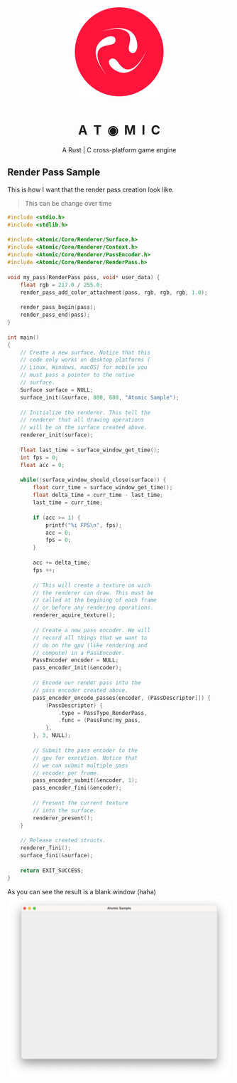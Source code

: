 <div align="center">
    <img width="200" src="res/icon/AtomicLogoRound.png" />
    <br /><br />
    <h1 >A&nbsp;&nbsp;T&nbsp;&nbsp;◉&nbsp;&nbsp;M&nbsp;&nbsp;I&nbsp;&nbsp;C</h1>
    <p>A Rust | C cross-platform game engine</p>
</div>

## Render Pass Sample
This is how I want that the render pass creation look like.
> This can be change over time

```c
#include <stdio.h>
#include <stdlib.h>

#include <Atomic/Core/Renderer/Surface.h>
#include <Atomic/Core/Renderer/Context.h>
#include <Atomic/Core/Renderer/PassEncoder.h>
#include <Atomic/Core/Renderer/RenderPass.h>

void my_pass(RenderPass pass, void* user_data) {
    float rgb = 217.0 / 255.0;
	render_pass_add_color_attachment(pass, rgb, rgb, rgb, 1.0);

	render_pass_begin(pass);
	render_pass_end(pass);
}

int main()
{	
	// Create a new surface. Notice that this
	// code only works on desktop platforms (
	// Linux, Windows, macOS) for mobile you
	// must pass a pointer to the native
	// surface.
	Surface surface = NULL;
	surface_init(&surface, 800, 600, "Atomic Sample");

	// Initialize the renderer. This tell the
	// renderer that all drawing operations
	// will be on the surface created above.
	renderer_init(surface);

	float last_time = surface_window_get_time();
	int fps = 0;
	float acc = 0;

	while(!surface_window_should_close(surface)) {
		float curr_time = surface_window_get_time();
		float delta_time = curr_time - last_time;
		last_time = curr_time;

		if (acc >= 1) {
			printf("%i FPS\n", fps);
			acc = 0;
			fps = 0;
		}

		acc += delta_time;
		fps ++;

		// This will create a texture on wich
		// the renderer can draw. This must be
		// called at the begining of each frame
		// or before any rendering operations.
		renderer_aquire_texture();

		// Create a new pass encoder. We will
		// record all things that we want to
		// do on the gpu (like rendering and
		// compute) in a PassEncoder.
		PassEncoder encoder = NULL;
		pass_encoder_init(&encoder);

		// Encode our render pass into the
		// pass encoder created above.
		pass_encoder_encode_passes(encoder, (PassDescriptor[]) {
			(PassDescriptor) {
				.type = PassType_RenderPass,
				.func = (PassFunc)my_pass,
			},
		}, 3, NULL);

		// Submit the pass encoder to the
		// gpu for execution. Notice that
		// we can submit multiple pass 
		// encoder per frame.
		pass_encoder_submit(&encoder, 1);
		pass_encoder_fini(&encoder);

		// Present the current texture
		// into the surface.
		renderer_present();
	}

	// Release created structs.
	renderer_fini();
	surface_fini(&surface);

	return EXIT_SUCCESS;
}
```

As you can see the result is a blank window (haha)
![](./res/renderpass_sample.png)